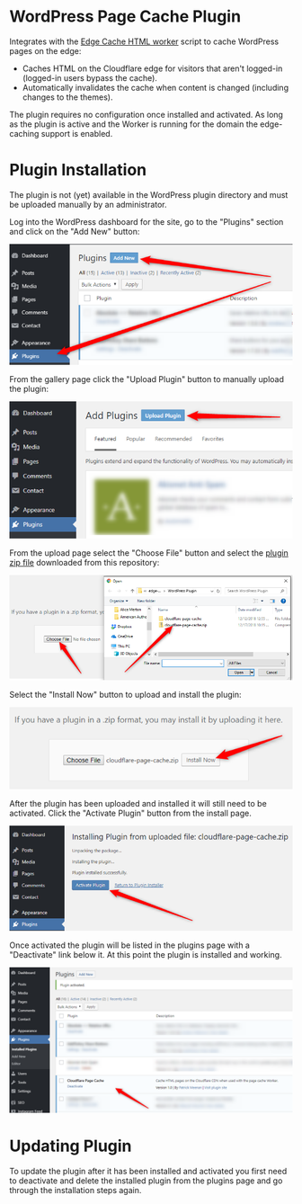 # WordPress Page Cache Plugin

Integrates with the [Edge Cache HTML worker](..) script to cache WordPress pages on the edge:

- Caches HTML on the Cloudflare edge for visitors that aren't logged-in (logged-in users bypass the cache).
- Automatically invalidates the cache when content is changed (including changes to the themes).

The plugin requires no configuration once installed and activated. As long as the plugin is active and the Worker is running for the domain the edge-caching support is enabled.

# Plugin Installation

The plugin is not (yet) available in the WordPress plugin directory and must be uploaded manually by an administrator.

Log into the WordPress dashboard for the site, go to the "Plugins" section and click on the "Add New" button:

![Add Plugin](docs/wp-plugin-add-button.png)

From the gallery page click the "Upload Plugin" button to manually upload the plugin:

![Upload Plugin](docs/wp-plugin-upload-button.png)

From the upload page select the "Choose File" button and select the [plugin zip file](https://github.com/cloudflare/worker-examples/raw/master/examples/edge-cache-html/WordPress%20Plugin/cloudflare-page-cache.zip) downloaded from this repository:

![Select Plugin Zip File](docs/wp-plugin-upload-select.png)

Select the "Install Now" button to upload and install the plugin:

![Install Plugin](docs/wp-plugin-install-now.png)

After the plugin has been uploaded and installed it will still need to be activated. Click the "Activate Plugin" button from the install page.

![Activate Plugin](docs/wp-plugin-activate.png)

Once activated the plugin will be listed in the plugins page with a "Deactivate" link below it. At this point the plugin is installed and working.

![Activated](docs/wp-plugin-installed.png)

# Updating Plugin

To update the plugin after it has been installed and activated you first need to deactivate and delete the installed plugin from the plugins page and go through the installation steps again.
